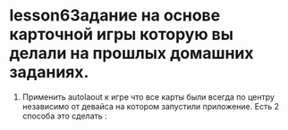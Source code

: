 # lesson6Задание на основе карточной игры которую вы делали на прошлых домашних заданиях.
1. Применить autolaout к игре что все карты были всегда по центру независимо от девайса на котором запустили приложение.
Есть 2 способа это сделать :
